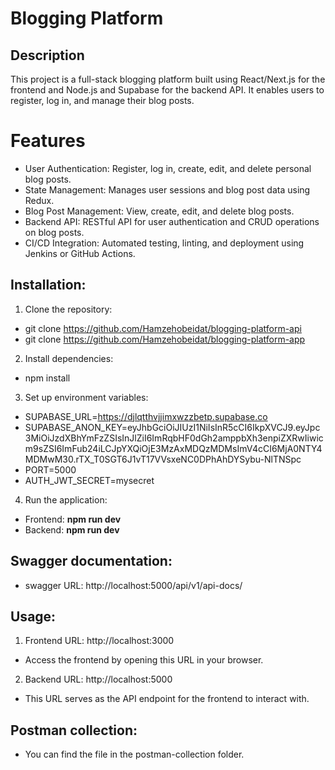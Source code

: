 # Blogging Platform

## Description

This project is a full-stack blogging platform built using React/Next.js for the frontend and Node.js and Supabase for the backend API. It enables users to register, log in, and manage their blog posts.


# Features

- User Authentication: Register, log in, create, edit, and delete personal blog posts.
- State Management: Manages user sessions and blog post data using Redux.
- Blog Post Management: View, create, edit, and delete blog posts.
- Backend API: RESTful API for user authentication and CRUD operations on blog posts.
- CI/CD Integration: Automated testing, linting, and deployment using Jenkins or GitHub Actions.

## Installation:
1. Clone the repository:
 - git clone https://github.com/Hamzehobeidat/blogging-platform-api
 - git clone https://github.com/Hamzehobeidat/blogging-platform-app
2. Install dependencies:
 - npm install
3. Set up environment variables:
 - SUPABASE_URL=https://djlqtthvjjimxwzzbetp.supabase.co
 - SUPABASE_ANON_KEY=eyJhbGciOiJIUzI1NiIsInR5cCI6IkpXVCJ9.eyJpc3MiOiJzdXBhYmFzZSIsInJlZiI6ImRqbHF0dGh2amppbXh3enpiZXRwIiwicm9sZSI6ImFub24iLCJpYXQiOjE3MzAxMDQzMDMsImV4cCI6MjA0NTY4MDMwM30.rTX_T0SGT6J1vT17VVsxeNC0DPhAhDYSybu-NlTNSpc
 - PORT=5000
 - AUTH_JWT_SECRET=mysecret

4. Run the application:
 - Frontend: **npm run dev**
 - Backend: **npm run dev**

## Swagger documentation:

- swagger URL: http://localhost:5000/api/v1/api-docs/

## Usage:
1. Frontend URL: http://localhost:3000
  - Access the frontend by opening this URL in your browser.
2. Backend URL: http://localhost:5000
  - This URL serves as the API endpoint for the frontend to interact with.

## Postman collection:

- You can find the file in the postman-collection folder.



